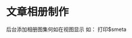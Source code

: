 # 文章相册制作

后台添加相册图集何如在视图显示
如：
打印$smeta
<foreach name="smeta['photo']" item="vo">
  <img src="{:sp_get_asset_upload_path($vo['url'])}" class="img-responsive img-thumbnail" alt="" />
</foreach>